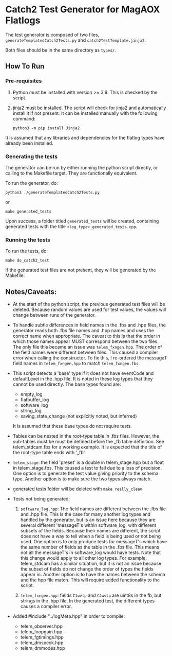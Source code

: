 # Catch2 Test Generator for MagAOX Flatlogs

The test generator is composed of two files, `generateTemplatedCatch2Tests.py`
and `catch2TestTemplate.jinja2`.

Both files should be in the same directory as `types/`.

## How To Run

### Pre-requisites
 1. Python must be installed with version >= 3.9. This is checked by the script.
 2. jinja2 must be installed. The script will check for jinja2 and automatically
    install it if not present. It can be installed manually with the following
    command:

    `python3 -m pip install Jinja2`

It is assumed that any libraries and dependencies for the flatlog types have already been installed.

### Generating the tests

The generator can be run by either running the python script directly, or
calling to the Makefile target. They are functionally equivalent.

To run the generator, do:

`python3 ./generateTemplatedCatch2Tests.py`

or 

`make generated_tests`


Upon success, a folder titled `generated_tests` will be created, containing
generated tests with the title `<log_type>_generated_tests.cpp`.

### Running the tests
To run the tests, do:

`make do_catch2_test`

If the generated test files are not present, they will be generated by the
Makefile.


## Notes/Caveats:

- At the start of the python script, the previous generated test files will be
  deleted. Because random values are used for test values, the values
  will change between runs of the generator.

- To handle subtle differences in field names in the .fbs and .hpp files, the
  generator reads both .fbs file names and .hpp names and uses the correct name
  when appropriate. The caveat to this is that the order in which those names
  appear MUST correspond between the two files. The only file this became an
  issue was `telem_fxngen.hpp`. The order of the field names were different
  between files. This caused a compiler error when calling the constructor. To
  fix this, I re-ordered the messageT field names in `telem_fxngen.hpp` to match
  `telem_fxngen.fbs`.

- This script detects a 'base' type if it does not have eventCode and
  defaultLevel in the .hpp file. It is noted in these log types that they cannot
  be used directly. The base types found are:
    - empty_log
    - flatbuffer_log
    - software_log
    - string_log
    - saving_state_change (not explicitly noted, but inferred)

  It is assumed that these base types do not require tests.

- Tables can be nested in the root-type table in .fbs files. However, the
  sub-tables must be must be defined before the _fb table definition. See
  telem_stdcam.fbs for a working example. It is expected that the title of the
  root-type table ends with '_fb'.

- `telem_stage`: the field 'preset' is a double in telem_stage.hpp but a float in
  telem_stage.fbs. This caused a test to fail due to a loss of precision. One
  option is to generate the test value giving priority to the schema type.
  Another option is to make sure the two types always match.

- generated tests folder will be deleted with `make really_clean`

- Tests not being generated:
    1. `software_log.hpp`: The field names are different between the .fbs file
      and .hpp file. This is the case for many another log types and handled by
      the generator, but is an issue here because they are several different
      'messageT's within software_log, with different subsets of the fields.
      Because their names are different, the script does not have a way to tell
      when a field is being used or not being used. One option is to only
      produce tests for messageT's which have the same number of fields as the
      table in the .fbs file. This means not all the messageT's in software_log
      would have tests. Note that this change would apply to all other log
      types. For example, telem_stdcam has a similar situation, but it is not an
      issue because the subset of fields do not change the order of types the
      fields appear in. Another option is to have the names between the schema
      and the hpp file match. This will require added functionality to the
      script.

    2. `telem_fxngen.hpp`: fields `C1wvtp` and `C2wvtp` are uint8s in the fb,
       but strings in the .hpp file. In the generated test, the different types
       causes a compiler error. 

- Added #include "../logMeta.hpp" in order to compile:
    - telem_observer.hpp
    - telem_loopgain.hpp
    - telem_fgtimings.hpp
    - telem_dmspeck.hpp
    - telem_dmmodes.hpp 
